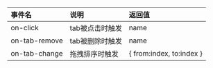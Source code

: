 | 事件名           | 说明                            |        返回值                                          |
|:----------------|:--------------------------|:-----------------------------------------------------|
| on-click        |  tab被点击时触发  |        name             |
| on-tab-remove       |  tab被删除时触发  |        name             |
| on-tab-change       | 拖拽排序时触发  |        { from:index, to:index }             |